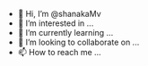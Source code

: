 - 👋 Hi, I’m @shanakaMv
- 👀 I’m interested in ...
- 🌱 I’m currently learning ...
- 💞️ I’m looking to collaborate on ...
- 📫 How to reach me ...

<!---
shanakaMv/shanakaMv is a ✨ special ✨ repository because its `README.md` (this file) appears on your GitHub profile.
You can click the Preview link to take a look at your changes.
--->

